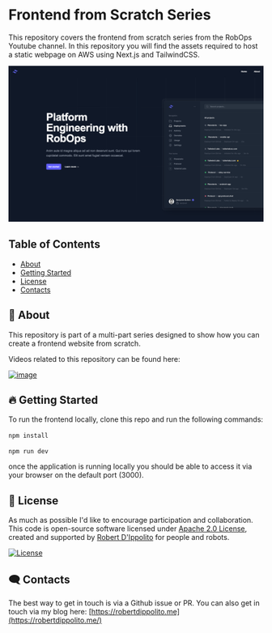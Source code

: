 # Frontend from Scratch Series
This repository covers the frontend from scratch series from the RobOps Youtube channel. In this repository you will find the assets required to host a static webpage on AWS using Next.js and TailwindCSS.

<img width="750" alt="ArchitectureDiagram-Youtube drawio" src="./public/assets/frontend-screenshot.png" />

## Table of Contents
- [About](#-about)
- [Getting Started](#-getting-started)
- [License](#-license)
- [Contacts](#%EF%B8%8F-contacts)

## 🚀 About
This repository is part of a multi-part series designed to show how you can create a frontend website from scratch.

Videos related to this repository can be found here:

<a href="https://www.youtube.com/@RobOps101">![image](https://img.shields.io/badge/YouTube-FF0000?style=for-the-badge&logo=youtube&logoColor=white) </a>

## 🔥 Getting Started

To run the frontend locally, clone this repo and run the following commands:

`npm install`

`npm run dev`

once the application is running locally you should be able to access it via your browser on the default port (3000).

## 📃 License 
As much as possible I'd like to encourage participation and collaboration. This code is open-source software licensed under [Apache 2.0 License](https://github.com/gowebly/gowebly/blob/main/LICENSE), created and supported by [Robert D'Ippolito](https://robertdippolito.me) for people and robots.

<a href="https://github.com/gowebly/gowebly/blob/main/LICENSE">![License](https://img.shields.io/badge/license-Apache_2.0-red?style=for-the-badge&logo=none)</a>

## 🗨️ Contacts
The best way to get in touch is via a Github issue or PR. You can also get in touch via my blog here: [https://robertdippolito.me](https://robertdippolito.me/)
